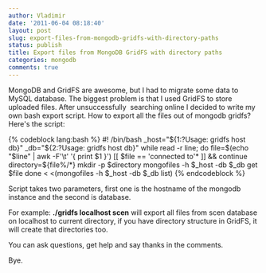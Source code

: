 ```yaml
---
author: Vladimir
date: '2011-06-04 08:18:40'
layout: post
slug: export-files-from-mongodb-gridfs-with-directory-paths
status: publish
title: Export files from MongoDB GridFS with directory paths
categories: mongodb
comments: true
---
```


MongoDB and GridFS are awesome, but I had to migrate some data to
MySQL database. The biggest problem is that I used GridFS to store
uploaded files. After unsuccessfully  searching online I decided to
write my own bash export script. How to export all the files out of
mongodb gridfs? Here's the script:

{% codeblock lang:bash %}
#! /bin/bash
_host="${1:?Usage: gridfs host db}"
_db="${2:?Usage: gridfs host db}"
while read -r line; do
    file=$(echo "$line" | awk -F'\t' '{ print $1 }')
    [[ $file == 'connected to'* ]] && continue
    directory=${file%/*}
    mkdir -p $directory
    mongofiles -h $_host -db $_db get $file
done < <(mongofiles -h $_host -db $_db list)
{% endcodeblock %}

Script takes two parameters, first one is the hostname of the
mongodb instance and the second is database.

For example: **./gridfs localhost scen** will export all files
from scen database on localhost to current directory, if you have
directory structure in GridFS, it will create that directories too.

You can ask questions, get help and say thanks in the comments.

Bye.



